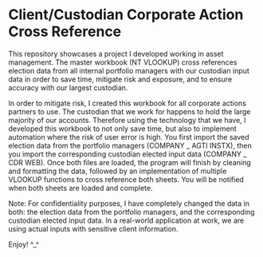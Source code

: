 # Client/Custodian Corporate Action Cross Reference
This repository showcases a project I developed working in asset management. The master workbook (NT VLOOKUP) cross references election data from all internal portfolio managers with our custodian input data in order to save time, mitigate risk and exposure, and to ensure accuracy with our largest custodian.

In order to mitigate risk, I created this workbook for all corporate actions partners to use. The custodian that we work for happens to hold the large majority of our accounts. Therefore using the technology that we have, I developed this workbook to not only save time, but also to implement automation where the risk of user error is high. You first import the saved election data from the portfolio managers (COMPANY _ AGTI INSTX), then you import the corresponding custodian elected input data (COMPANY _ CDR WEB). Once both files are loaded, the program will finish by cleaning and formatting the data, followed by an implementation of multiple VLOOKUP functions to cross reference both sheets. You will be notified when both sheets are loaded and complete. 

Note: For confidentiality purposes, I have completely changed the data in both: the election data from the portfolio managers, and the corresponding custodian elected input data. In a real-world application at work, we are using actual inputs with sensitive client information.

Enjoy! ^_^
